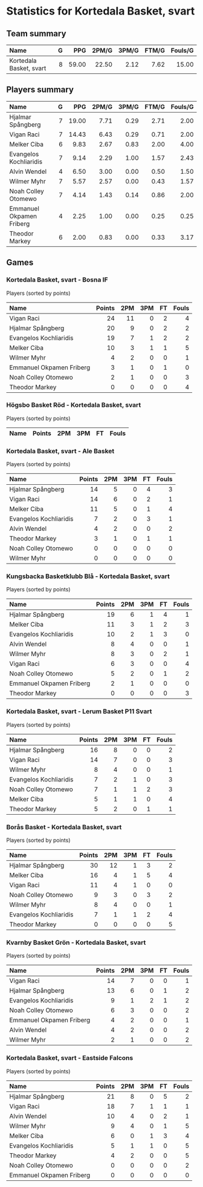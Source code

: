 # Statistics for Kortedala Basket, svart

## Team summary

| Name | G | PPG | 2PM/G | 3PM/G | FTM/G | Fouls/G |
|:-----|--:|----:|------:|------:|------:|--------:|
| Kortedala Basket, svart | 8 | 59.00 | 22.50 | 2.12 | 7.62 | 15.00 |

## Players summary

| Name | G | PPG | 2PM/G | 3PM/G | FTM/G | Fouls/G |
|:-----|--:|----:|------:|------:|------:|--------:|
| Hjalmar Spångberg | 7 | 19.00 | 7.71 | 0.29 | 2.71 | 2.00 |
| Vigan Raci | 7 | 14.43 | 6.43 | 0.29 | 0.71 | 2.00 |
| Melker Ciba | 6 | 9.83 | 2.67 | 0.83 | 2.00 | 4.00 |
| Evangelos Kochliaridis | 7 | 9.14 | 2.29 | 1.00 | 1.57 | 2.43 |
| Alvin Wendel | 4 | 6.50 | 3.00 | 0.00 | 0.50 | 1.50 |
| Wilmer Myhr | 7 | 5.57 | 2.57 | 0.00 | 0.43 | 1.57 |
| Noah Colley Otomewo | 7 | 4.14 | 1.43 | 0.14 | 0.86 | 2.00 |
| Emmanuel Okpamen Friberg | 4 | 2.25 | 1.00 | 0.00 | 0.25 | 0.25 |
| Theodor Markey | 6 | 2.00 | 0.83 | 0.00 | 0.33 | 3.17 |

## Games

### Kortedala Basket, svart - Bosna IF

Players (sorted by points)

| Name | Points | 2PM | 3PM | FT | Fouls |
|:-----|-------:|----:|----:|---:|------:|
| Vigan Raci | 24 | 11 |  0 |  2 |  4 |
| Hjalmar Spångberg | 20 |  9 |  0 |  2 |  2 |
| Evangelos Kochliaridis | 19 |  7 |  1 |  2 |  2 |
| Melker Ciba | 10 |  3 |  1 |  1 |  5 |
| Wilmer Myhr |  4 |  2 |  0 |  0 |  1 |
| Emmanuel Okpamen Friberg |  3 |  1 |  0 |  1 |  0 |
| Noah Colley Otomewo |  2 |  1 |  0 |  0 |  3 |
| Theodor Markey |  0 |  0 |  0 |  0 |  4 |

### Högsbo Basket Röd - Kortedala Basket, svart

Players (sorted by points)

| Name | Points | 2PM | 3PM | FT | Fouls |
|:-----|-------:|----:|----:|---:|------:|

### Kortedala Basket, svart - Ale Basket

Players (sorted by points)

| Name | Points | 2PM | 3PM | FT | Fouls |
|:-----|-------:|----:|----:|---:|------:|
| Hjalmar Spångberg | 14 |  5 |  0 |  4 |  3 |
| Vigan Raci | 14 |  6 |  0 |  2 |  1 |
| Melker Ciba | 11 |  5 |  0 |  1 |  4 |
| Evangelos Kochliaridis |  7 |  2 |  0 |  3 |  1 |
| Alvin Wendel |  4 |  2 |  0 |  0 |  2 |
| Theodor Markey |  3 |  1 |  0 |  1 |  1 |
| Noah Colley Otomewo |  0 |  0 |  0 |  0 |  0 |
| Wilmer Myhr |  0 |  0 |  0 |  0 |  0 |

### Kungsbacka Basketklubb Blå - Kortedala Basket, svart

Players (sorted by points)

| Name | Points | 2PM | 3PM | FT | Fouls |
|:-----|-------:|----:|----:|---:|------:|
| Hjalmar Spångberg | 19 |  6 |  1 |  4 |  1 |
| Melker Ciba | 11 |  3 |  1 |  2 |  3 |
| Evangelos Kochliaridis | 10 |  2 |  1 |  3 |  0 |
| Alvin Wendel |  8 |  4 |  0 |  0 |  1 |
| Wilmer Myhr |  8 |  3 |  0 |  2 |  1 |
| Vigan Raci |  6 |  3 |  0 |  0 |  4 |
| Noah Colley Otomewo |  5 |  2 |  0 |  1 |  2 |
| Emmanuel Okpamen Friberg |  2 |  1 |  0 |  0 |  0 |
| Theodor Markey |  0 |  0 |  0 |  0 |  3 |

### Kortedala Basket, svart - Lerum Basket P11 Svart

Players (sorted by points)

| Name | Points | 2PM | 3PM | FT | Fouls |
|:-----|-------:|----:|----:|---:|------:|
| Hjalmar Spångberg | 16 |  8 |  0 |  0 |  2 |
| Vigan Raci | 14 |  7 |  0 |  0 |  3 |
| Wilmer Myhr |  8 |  4 |  0 |  0 |  1 |
| Evangelos Kochliaridis |  7 |  2 |  1 |  0 |  3 |
| Noah Colley Otomewo |  7 |  1 |  1 |  2 |  3 |
| Melker Ciba |  5 |  1 |  1 |  0 |  4 |
| Theodor Markey |  5 |  2 |  0 |  1 |  1 |

### Borås Basket - Kortedala Basket, svart

Players (sorted by points)

| Name | Points | 2PM | 3PM | FT | Fouls |
|:-----|-------:|----:|----:|---:|------:|
| Hjalmar Spångberg | 30 | 12 |  1 |  3 |  2 |
| Melker Ciba | 16 |  4 |  1 |  5 |  4 |
| Vigan Raci | 11 |  4 |  1 |  0 |  0 |
| Noah Colley Otomewo |  9 |  3 |  0 |  3 |  2 |
| Wilmer Myhr |  8 |  4 |  0 |  0 |  1 |
| Evangelos Kochliaridis |  7 |  1 |  1 |  2 |  4 |
| Theodor Markey |  0 |  0 |  0 |  0 |  5 |

### Kvarnby Basket Grön - Kortedala Basket, svart

Players (sorted by points)

| Name | Points | 2PM | 3PM | FT | Fouls |
|:-----|-------:|----:|----:|---:|------:|
| Vigan Raci | 14 |  7 |  0 |  0 |  1 |
| Hjalmar Spångberg | 13 |  6 |  0 |  1 |  2 |
| Evangelos Kochliaridis |  9 |  1 |  2 |  1 |  2 |
| Noah Colley Otomewo |  6 |  3 |  0 |  0 |  2 |
| Emmanuel Okpamen Friberg |  4 |  2 |  0 |  0 |  1 |
| Alvin Wendel |  4 |  2 |  0 |  0 |  2 |
| Wilmer Myhr |  2 |  1 |  0 |  0 |  2 |

### Kortedala Basket, svart - Eastside Falcons

Players (sorted by points)

| Name | Points | 2PM | 3PM | FT | Fouls |
|:-----|-------:|----:|----:|---:|------:|
| Hjalmar Spångberg | 21 |  8 |  0 |  5 |  2 |
| Vigan Raci | 18 |  7 |  1 |  1 |  1 |
| Alvin Wendel | 10 |  4 |  0 |  2 |  1 |
| Wilmer Myhr |  9 |  4 |  0 |  1 |  5 |
| Melker Ciba |  6 |  0 |  1 |  3 |  4 |
| Evangelos Kochliaridis |  5 |  1 |  1 |  0 |  5 |
| Theodor Markey |  4 |  2 |  0 |  0 |  5 |
| Noah Colley Otomewo |  0 |  0 |  0 |  0 |  2 |
| Emmanuel Okpamen Friberg |  0 |  0 |  0 |  0 |  0 |

